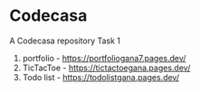 # Codecasa
A Codecasa repository
Task 1
1. portfolio - https://portfoliogana7.pages.dev/
2. TicTacToe - https://tictactoegana.pages.dev/
3. Todo list - https://todolistgana.pages.dev/
